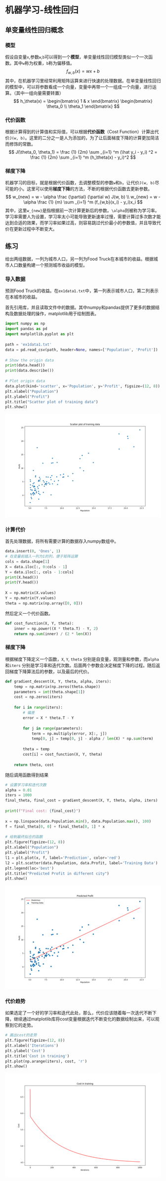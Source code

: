 # 机器学习-线性回归

## 单变量线性回归概念

### 模型

假设自变量`x`,参数`w`,`b`可以得到一个**模型**，单变量线性回归模型类似一个一次函数。其中`w`称为权重，`b`称为偏移值。
$$
f_{w,b}(x) = wx + b
$$
其中，在机器学习里经常利用矩阵运算来进行快速的处理数据。在单变量线性回归的模型中，可以将参数看成一个向量，变量中再带一个一组成一个向量，进行运算。（其中一组向量需要转置）
$$
h_\theta(x) = \begin{bmatrix} 1 & x \end{bmatrix} \begin{bmatrix} \theta_0 \\ \theta_1 \end{bmatrix}
$$

### 代价函数

根据计算得到的计算值和实际值，可以根据**代价函数**（Cost Function）计算出代价`J(w, b)`。这里的二分之一是人为添加的，为了让后面梯度下降的计算更加简洁而修饰的常数。
$$
J(\theta_0, \theta_1) = \frac {1} {2m} \sum _{i=1} ^m (\hat y_i - y_i) ^2 = \frac {1} {2m} \sum _{i=1} ^m (h_\theta(x) - y_i)^2
$$
### 梯度下降

机器学习的目标，就是根据代价函数，去调整模型的参数`w`和`b`，让代价`J(w, b)`尽可能的小。这里可以使用**梯度下降**的方法，不断的根据代价函数去更新参数。
$$
w_{new} = w - \alpha \frac {\partial} {\partial w} J(w, b) \\
w_{new} = w - \alpha \frac {1} {m} \sum _{i=1} ^m (f_{w,b}(x_i) - y_i)x_i
$$
其中，这里`w_{new}`是指根据前一次计算更新后的参数。`\alpha`则被称为学习率。学习率需要人为设置，学习率太小可能导致更新速率过慢，需要计算过多次数才能达到合适的效果，而学习率如果过高，则容易跳过代价最小的参数值，并且导致代价在更新过程中不断变大。

## 练习

给出两组数据，一列为城市人口，另一列为Food Truck在本城市的收益。根据城市人口数量构建一个预测城市收益的模型。

### 导入数据

预测Food Truck的收益。在`ex1data1.txt`中，第一列表示城市人口，第二列表示在本城市的收益。

首先引用库，并且读取文件中的数据。其中numpy和pandas提供了更多的数据结构及数据处理的操作，matplotlib用于绘制图表。

```python
import numpy as np
import pandas as pd
import matplotlib.pyplot as plt

path = 'ex1data1.txt'
data = pd.read_csv(path, header=None, names=['Population', 'Profit'])

# Show the origin data
print(data.head())
print(data.describe())

# Plot origin data
data.plot(kind='scatter', x='Population', y='Profit', figsize=(12, 8))
plt.xlabel("Population")
plt.ylabel("Profit")
plt.title("Scatter plot of training data")
plt.show()
```

![image-20240731212643839](../../img/25.png)

### 计算代价

首先处理数据，将所有需要计算的数据存入numpy数组中。

```python
data.insert(0, 'Ones', 1)
# 在变量前插入一列为1的列，便于矩阵运算
cols = data.shape[1]
X = data.iloc[:, 0:cols - 1]
Y = data.iloc[:, cols - 1:cols]
print(X.head())
print(Y.head())

X = np.matrix(X.values)
Y = np.matrix(Y.values)
theta = np.matrix(np.array([0, 0]))
```

然后定义一个代价函数。

```python
def cost_function(X, Y, theta):
    inner = np.power((X * theta.T) - Y, 2)
    return np.sum(inner) / (2 * len(X))
```

### 梯度下降

根据梯度下降定义一个函数，`X`, `Y`, `theta` 分别是自变量，观测量和参数，而`alpha` 和`iters` 分别是学习率和迭代次数。后面两个参数会决定梯度下降的过程。随后返回梯度下降算法后的参数，以及最后的代价。

```python
def gradient_descent(X, Y, theta, alpha, iters):
    temp = np.matrix(np.zeros(theta.shape))
    parameters = int(theta.shape[1])
    cost = np.zeros(iters)

    for i in range(iters):
        # 偏差
        error = X * theta.T - Y

        for j in range(parameters):
            term = np.multiply(error, X[:, j])
            temp[0, j] = temp[0, j] - alpha / len(X) * np.sum(term)

        theta = temp
        cost[i] = cost_function(X, Y, theta)

    return theta, cost
```

随后调用函数得到结果

```python
# 设置学习率和迭代次数
alpha = 0.01
iters = 1000
final_theta, final_cost = gradient_descent(X, Y, theta, alpha, iters)

print(f"Final cost: {final_cost}")

x = np.linspace(data.Population.min(), data.Population.max(), 100)
f = final_theta[0, 0] + final_theta[0, 1] * x

# 绘制最终拟合的函数
plt.figure(figsize=(12, 8))
plt.xlabel("Population")
plt.ylabel("Profit")
l1 = plt.plot(x, f, label='Prediction', color='red')
l2 = plt.scatter(data.Population, data.Profit, label='Training Data')
plt.legend(loc='best')
plt.title("Predicted Profit in different city")
plt.show()
```

![](../../img/26.png)

### 代价趋势

如果选定了一个好的学习率和迭代此处，那么，代价应该随着每一次迭代不断下降，继续通过matplotlib库将cost变量根据迭代不断变化的数据绘制出来，可以观察到它的走势。

```python
# 画出cost的走势
plt.figure(figsize=(12, 8))
plt.xlabel('Iterations')
plt.ylabel('Cost')
plt.title('Cost in training')
plt.plot(np.arange(iters), cost, 'r')
plt.show()
```

![](../../img/27.png)